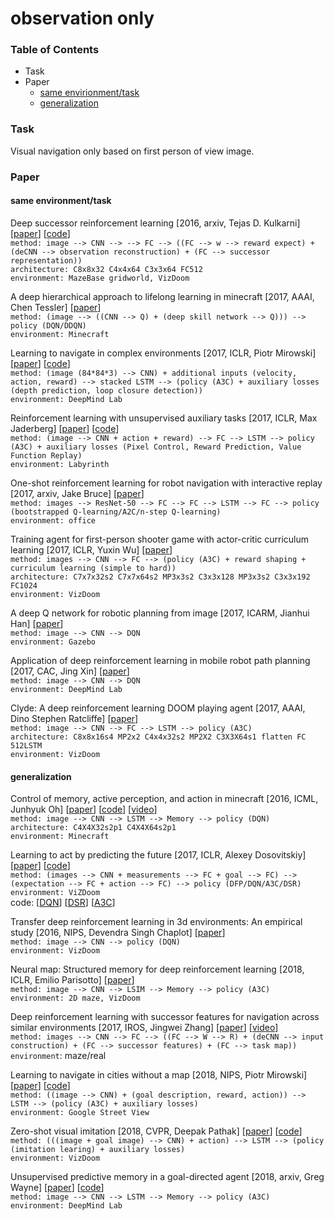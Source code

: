 # observation only

### Table of Contents
- Task
- Paper
  - <a href="#same">same envirionment/task</a>
  - <a href="#unseen">generalization</a>
  
### Task
Visual navigation only based on first person of view image.
  
### Paper

#### <a name="same">same environment/task</a>

Deep successor reinforcement learning \[2016, arxiv, Tejas D. Kulkarni\] \[[paper](https://arxiv.org/pdf/1606.02396.pdf)\] \[[code](https://github.com/Ardavans/DSR)\]<br/>
`method: image --> CNN --> --> FC --> ((FC --> w --> reward expect) + (deCNN --> observation reconstruction) + (FC --> successor representation))`<br/>
`architecture: C8x8x32 C4x4x64 C3x3x64 FC512`<br/>
`environment: MazeBase gridworld, VizDoom`

A deep hierarchical approach to lifelong learning in minecraft \[2017, AAAI, Chen Tessler\] \[[paper](https://www.aaai.org/ocs/index.php/AAAI/AAAI17/paper/download/14630/13950)\]<br/>
`method: (image --> ((CNN --> Q) + (deep skill network --> Q))) --> policy (DQN/DDQN)`<br/>
`environment: Minecraft`

Learning to navigate in complex environments \[2017, ICLR, Piotr Mirowski\] \[[paper](https://arxiv.org/pdf/1611.03673.pdf)\] \[[code](https://github.com/tgangwani/GA3C-DeepNavigation)\]<br/>
`method: (image (84*84*3) --> CNN) + additional inputs (velocity, action, reward) --> stacked LSTM --> (policy (A3C) + auxiliary losses (depth prediction, loop closure detection))` <br/>
`environment: DeepMind Lab`

Reinforcement learning with unsupervised auxiliary tasks \[2017, ICLR, Max Jaderberg\] \[[paper](https://arxiv.org/pdf/1611.05397.pdf)\] \[[code](https://github.com/miyosuda/unreal)\]<br/>
`method: (image --> CNN + action + reward) --> FC --> LSTM --> policy (A3C) + auxiliary losses (Pixel Control, Reward Prediction, Value Function Replay)`<br/>
`environment: Labyrinth`

One-shot reinforcement learning for robot navigation with interactive replay \[2017, arxiv, Jake Bruce\] \[[paper](https://arxiv.org/pdf/1711.10137.pdf)\]<br/>
`method: images --> ResNet-50 --> FC --> FC --> LSTM --> FC --> policy (bootstrapped Q-learning/A2C/n-step Q-learning)`<br/>
`environment: office`

Training agent for first-person shooter game with actor-critic curriculum learning \[2017, ICLR, Yuxin Wu\] \[[paper](https://openreview.net/pdf?id=Hk3mPK5gg)\]<br/>
`method: images --> CNN --> FC --> (policy (A3C) + reward shaping + curriculum learning (simple to hard))`<br/>
`architecture: C7x7x32s2 C7x7x64s2 MP3x3s2 C3x3x128 MP3x3s2 C3x3x192 FC1024`<br/>
`environment: VizDoom`

A deep Q network for robotic planning from image \[2017, ICARM, Jianhui Han\] \[[paper](https://ieeexplore.ieee.org/stamp/stamp.jsp?tp=&arnumber=8273235)\]<br/>
`method: image --> CNN --> DQN`<br/>
`environment: Gazebo`

Application of deep reinforcement learning in mobile robot path planning \[2017, CAC, Jing Xin\] \[[paper](https://ieeexplore.ieee.org/stamp/stamp.jsp?tp=&arnumber=8244061)\]<br/>
`method: image --> CNN --> DQN`<br/>
`environment: DeepMind Lab`

Clyde: A deep reinforcement learning DOOM playing agent \[2017, AAAI, Dino Stephen Ratcliffe\] \[[paper](https://www.aaai.org/ocs/index.php/WS/AAAIW17/paper/viewPaper/15130)\]<br/>
`method: image --> CNN --> FC --> LSTM --> policy (A3C)`<br/>
`architecture: C8x8x16s4 MP2x2 C4x4x32s2 MP2X2 C3X3X64s1 flatten FC 512LSTM`<br/>
`environment: VizDoom`

#### <a name="unseen">generalization</a>

Control of memory, active perception, and action in minecraft \[2016, ICML, Junhyuk Oh\] \[[paper](https://arxiv.org/pdf/1605.09128.pdf)\] \[[code](https://github.com/junhyukoh/icml2016-minecraft)\] \[[video](https://sites.google.com/a/umich.edu/junhyuk-oh/icml2016-minecraft)\]<br/>
`method: image --> CNN --> LSTM --> Memory --> policy (DQN)`<br/>
`architecture: C4X4X32s2p1 C4X4X64s2p1`<br/>
`environment: Minecraft`

Learning to act by predicting the future \[2017, ICLR, Alexey Dosovitskiy\] \[[paper](https://arxiv.org/pdf/1611.01779.pdf)\] \[[code](https://github.com/intel-isl/DirectFuturePrediction)\] <br/>
`method: (images --> CNN + measurements --> FC + goal --> FC) --> (expectation --> FC + action --> FC) --> policy (DFP/DQN/A3C/DSR)`<br/>
`environment: ViZDoom` <br/>
code: \[[DQN](https://github.com/kuz/DeepMind-Atari-Deep-Q-Learner)\] \[[DSR](https://github.com/Ardavans/DSR)\] \[[A3C](https://github.com/muupan/async-rl)\]

Transfer deep reinforcement learning in 3d environments: An empirical study \[2016, NIPS, Devendra Singh Chaplot\] \[[paper](http://www.cs.cmu.edu/~rsalakhu/papers/DeepRL_Transfer.pdf)\]<br/>
`method: image --> CNN --> policy (DQN)`<br/>
`environment: VizDoom`

Neural map: Structured memory for deep reinforcement learning \[2018, ICLR, Emilio Parisotto\] \[[paper](https://arxiv.org/pdf/1702.08360.pdf)\]<br/>
`method: image --> CNN --> LSIM --> Memory --> policy (A3C)`<br/>
`environment: 2D maze, VizDoom`

Deep reinforcement learning with successor features for navigation across similar environments \[2017, IROS, Jingwei Zhang\] \[[paper](https://arxiv.org/pdf/1612.05533.pdf)\] \[[video](https://youtu.be/WcCcdkhgjdY)\]<br/>
`method: images --> CNN --> FC --> ((FC --> W --> R) + (deCNN --> input construction) + (FC --> successor features) + (FC --> task map))`<br/>
`environment`: maze/real

Learning to navigate in cities without a map \[2018, NIPS, Piotr Mirowski\] \[[paper](https://papers.nips.cc/paper/7509-learning-to-navigate-in-cities-without-a-map.pdf)\] \[[code](https://github.com/deepmind/streetlearn)\]<br/>
`method: ((image --> CNN) + (goal description, reward, action)) --> LSTM --> (policy (A3C) + auxiliary losses)`<br/>
`environment: Google Street View`

Zero-shot visual imitation \[2018, CVPR, Deepak Pathak\] \[[paper](http://openaccess.thecvf.com/content_cvpr_2018_workshops/papers/w40/Pathak_Zero-Shot_Visual_Imitation_CVPR_2018_paper.pdf)\] \[[code](https://github.com/pathak22/zeroshot-imitation)\]<br/>
`method: (((image + goal image) --> CNN) + action) --> LSTM --> (policy (imitation learing) + auxiliary losses)`<br/>
`environment: VizDoom`

Unsupervised predictive memory in a goal-directed agent \[2018, arxiv, Greg Wayne\] \[[paper](https://arxiv.org/pdf/1803.10760.pdf)\] \[[code](https://github.com/yosider/merlin)\]<br/>
`method: image --> CNN --> LSTM --> Memory --> policy (A3C)`<br/>
`environment: DeepMind Lab`

